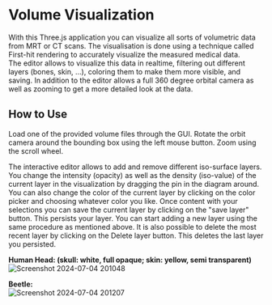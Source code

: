 # Volume Visualization
With this Three.js application you can visualize all sorts of volumetric data from MRT or CT scans.
The visualisation is done using a technique called First-hit rendering to accurately visualize the measured medical data.  
The editor allows to visualize this data in realtime, filtering out different layers (bones, skin, ...), coloring them to make them more visible, and saving.
In addition to the editor allows a full 360 degree orbital camera as well as zooming to get a more detailed look at the data.

## How to Use

Load one of the provided volume files through the GUI. 
Rotate the orbit camera around the bounding box using the left mouse button. Zoom using the scroll wheel. 

The interactive editor allows to add and remove different iso-surface layers. 
You change the intensity (opacity) as well as the density (iso-value) of the current layer
in the visualization by dragging the pin in the diagram around. You can also change the color of the current layer
by clicking on the color picker and choosing whatever color you like. Once content with your selections
you can save the current layer by clicking on the "save layer" button. This persists your layer.
You can start adding a new layer using the same procedure as mentioned above. 
It is also possible to delete the most recent layer by clicking on the Delete layer button.
This deletes the last layer you persisted. 


**Human Head: (skull: white, full opaque; skin: yellow, semi transparent)**
<br>
![Screenshot 2024-07-04 201048](https://github.com/nikiblauer/volume_vis/assets/39680062/560348d3-aac5-460d-b7ff-f73ff167687a)


**Beetle:**
<br>
![Screenshot 2024-07-04 201207](https://github.com/nikiblauer/volume_vis/assets/39680062/9e2009e8-c79a-4f2c-8ec8-7cc71d340573)
